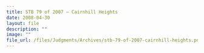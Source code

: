 ```yaml
---
title: STB 79 of 2007 – Cairnhill Heights
date: 2008-04-30
layout: file
description: ""
image: ""
file_url: /files/Judgments/Archives/stb-79-of-2007-cairnhill-heights.pdf
---
```

